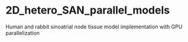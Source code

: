 # 2D_hetero_SAN_parallel_models
Human and rabbit sinoatrial node tissue model implementation with GPU parallelization 
